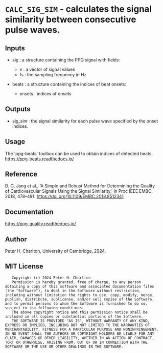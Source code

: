 # `CALC_SIG_SIM` - calculates the signal similarity between consecutive pulse waves.
##  Inputs
+   sig : a structure containing the PPG signal with fields:
    
     - v : a vector of signal values
     - fs : the sampling frequency in Hz
    
+   beats : a structure containing the indices of beat onsets:
    
     - onsets : indices of onsets
    
##  Outputs
+   sig_sim : the signal similarity for each pulse wave specified by the onset indices.
    
##  Usage
The 'ppg-beats' toolbox can be used to obtain indices of detected beats: <https://ppg-beats.readthedocs.io/>

##  Reference
D. G. Jang et al., 'A Simple and Robust Method for Determining the Quality of Cardiovascular Signals Using the Signal Similarity,' in Proc IEEE EMBC, 2018, 478–481. <https://doi.org/10.1109/EMBC.2018.8512341>

##  Documentation
<https://ppg-quality.readthedocs.io/>

##  Author
Peter H. Charlton, University of Cambridge, 2024.

##  MIT License
       Copyright (c) 2024 Peter H. Charlton
       Permission is hereby granted, free of charge, to any person obtaining a copy of this software and associated documentation files (the "Software"), to deal in the Software without restriction, including without limitation the rights to use, copy, modify, merge, publish, distribute, sublicense, and/or sell copies of the Software, and to permit persons to whom the Software is furnished to do so, subject to the following conditions:
       The above copyright notice and this permission notice shall be included in all copies or substantial portions of the Software.
       THE SOFTWARE IS PROVIDED "AS IS", WITHOUT WARRANTY OF ANY KIND, EXPRESS OR IMPLIED, INCLUDING BUT NOT LIMITED TO THE WARRANTIES OF MERCHANTABILITY, FITNESS FOR A PARTICULAR PURPOSE AND NONINFRINGEMENT. IN NO EVENT SHALL THE AUTHORS OR COPYRIGHT HOLDERS BE LIABLE FOR ANY CLAIM, DAMAGES OR OTHER LIABILITY, WHETHER IN AN ACTION OF CONTRACT, TORT OR OTHERWISE, ARISING FROM, OUT OF OR IN CONNECTION WITH THE SOFTWARE OR THE USE OR OTHER DEALINGS IN THE SOFTWARE.

